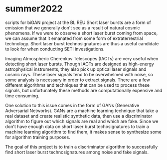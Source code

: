 # summer2022
scripts for biGAN project at the BL REU
Short laser bursts are a form of emission that we generally don't see as a result of natural cosmic phenomena. If we were to observe a short laser burst coming from space, we can assume that it emanated from some form of extraterrestrial technology. Short laser burst technosignatures are thus a useful candidate to look for when conducting SETI investigations. 

Imaging Atmospheric Cherenkov Telescopes (IACTs) are very useful when detecting short laser bursts. Though IACTs are designed as high-energy astrophysical instruments, they also pick up optical laser signals and cosmic rays. These laser signals tend to be overwhelmed with noise, so some analysis is necessary in order to extract signals. There are a few different algorithms and techniques that can be used to process these signals, but unfortunately these methods are computationally expensive and time consuming. 

One solution to this issue comes in the form of GANs (Generative Adversarial Networks). GANs are a machine learning technique that take a real dataset and create realistic synthetic data, then use a discriminator algorithm to figure out which signals are real and which are fake. Since we don't have enough data on short laser burst techosignatures to train a machine learning algorithm to find them, it makes sense to synthesize some for algorithm training purposes. 

The goal of this project is to train a discriminator algorithm to successfully find short laser burst technosignatures among noise and fake signals.
